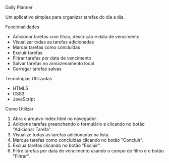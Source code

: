 Daily Planner

Um aplicativo simples para organizar tarefas do dia a dia.


Funcionalidades

- Adicionar tarefas com título, descrição e data de vencimento
- Visualizar todas as tarefas adicionadas
- Marcar tarefas como concluídas
- Excluir tarefas
- Filtrar tarefas por data de vencimento
- Salvar tarefas no armazenamento local
- Carregar tarefas salvas

Tecnologias Utilizadas

- HTML5
- CSS3
- JavaScript

Como Utilizar

1. Abra o arquivo index.html no navegador.
2. Adicione tarefas preenchendo o formulário e clicando no botão "Adicionar Tarefa".
3. Visualize todas as tarefas adicionadas na lista.
4. Marque tarefas como concluídas clicando no botão "Concluir".
5. Exclua tarefas clicando no botão "Excluir".
6. Filtre tarefas por data de vencimento usando o campo de filtro e o botão "Filtrar".




